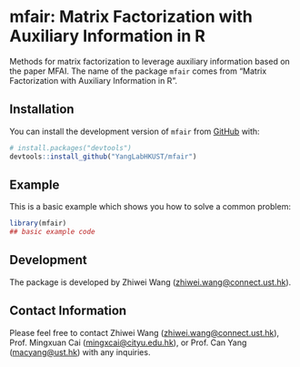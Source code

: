 
<!-- README.md is generated from README.Rmd. Please edit that file -->

# mfair: Matrix Factorization with Auxiliary Information in R

<!-- badges: start -->
<!-- badges: end -->

Methods for matrix factorization to leverage auxiliary information based
on the paper MFAI. The name of the package `mfair` comes from “Matrix
Factorization with Auxiliary Information in R”.

## Installation

You can install the development version of `mfair` from
[GitHub](https://github.com/) with:

``` r
# install.packages("devtools")
devtools::install_github("YangLabHKUST/mfair")
```

## Example

This is a basic example which shows you how to solve a common problem:

``` r
library(mfair)
## basic example code
```

## Development

The package is developed by Zhiwei Wang (<zhiwei.wang@connect.ust.hk>).

## Contact Information

Please feel free to contact Zhiwei Wang (<zhiwei.wang@connect.ust.hk>),
Prof. Mingxuan Cai (<mingxcai@cityu.edu.hk>), or Prof. Can Yang
(<macyang@ust.hk>) with any inquiries.

